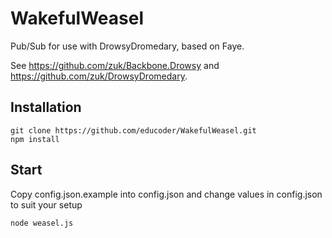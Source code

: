 WakefulWeasel
=============

Pub/Sub for use with DrowsyDromedary, based on Faye.

See https://github.com/zuk/Backbone.Drowsy and https://github.com/zuk/DrowsyDromedary.

## Installation

    git clone https://github.com/educoder/WakefulWeasel.git
    npm install


## Start

Copy config.json.example into config.json and change values in config.json to suit your setup

    node weasel.js

